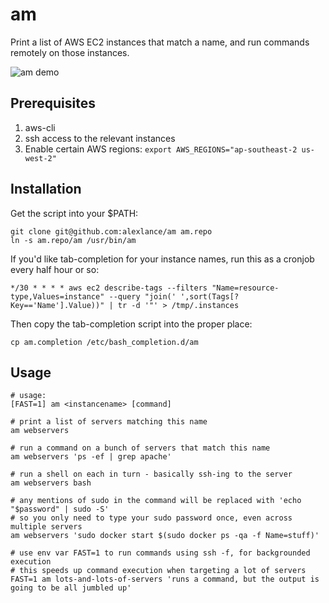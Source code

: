 am
==

Print a list of AWS EC2 instances that match a name, and run commands remotely on those instances.

![am demo](http://alexlance.com/am_for_github.gif)


Prerequisites
-------------

1. aws-cli
2. ssh access to the relevant instances
3. Enable certain AWS regions: `export AWS_REGIONS="ap-southeast-2 us-west-2"`


Installation
------------

Get the script into your $PATH:

    git clone git@github.com:alexlance/am am.repo
    ln -s am.repo/am /usr/bin/am

If you'd like tab-completion for your instance names, run this as a cronjob every half hour or so:

    */30 * * * * aws ec2 describe-tags --filters "Name=resource-type,Values=instance" --query "join(' ',sort(Tags[?Key=='Name'].Value))" | tr -d '"' > /tmp/.instances

Then copy the tab-completion script into the proper place:

    cp am.completion /etc/bash_completion.d/am


Usage
-----

    # usage:
    [FAST=1] am <instancename> [command]

    # print a list of servers matching this name
    am webservers

    # run a command on a bunch of servers that match this name
    am webservers 'ps -ef | grep apache'

    # run a shell on each in turn - basically ssh-ing to the server
    am webservers bash

    # any mentions of sudo in the command will be replaced with 'echo "$password" | sudo -S'
    # so you only need to type your sudo password once, even across multiple servers
    am webservers 'sudo docker start $(sudo docker ps -qa -f Name=stuff)'

    # use env var FAST=1 to run commands using ssh -f, for backgrounded execution
    # this speeds up command execution when targeting a lot of servers
    FAST=1 am lots-and-lots-of-servers 'runs a command, but the output is going to be all jumbled up'
